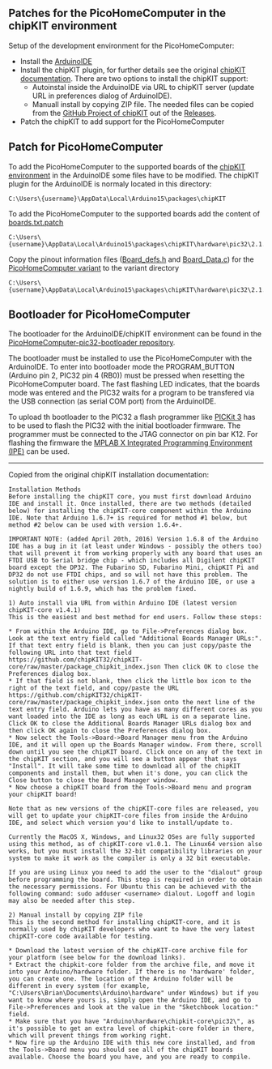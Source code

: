 ## Patches for the PicoHomeComputer in the chipKIT environment

Setup of the development environment for the PicoHomeComputer:

  - Install the [ArduinoIDE](https://www.arduino.cc/en/Main/Software)
  - Install the chipKIT plugin, for further details see the original [chipKIT documentation](https://chipkit.net/wiki/index.php?title=ChipKIT_core). There are two options to install the chipKIT support:
    - Autoinstal inside the ArduinoIDE via URL to chipKIT server (update URL in preferences dialog of ArduinoIDE).
    - Manuall install by copying ZIP file. The needed files can be copied from the [GitHub Project of chipKIT](https://github.com/chipKIT32/chipKIT-core) out of the [Releases](https://github.com/chipKIT32/chipKIT-core/releases). 
  - Patch the chipKIT to add support for the PicoHomeComputer

Patch for PicoHomeComputer
--------------------------  
  
To add the PicoHomeComputer to the supported boards of the [chipKIT environment](http://chipkit.net/) in the ArduinoIDE
some files have to be modified.
The chipKIT plugin for the ArduinoIDE is normaly located in this directory:

    C:\Users\{username}\AppData\Local\Arduino15\packages\chipKIT
    
To add the PicoHomeComputer to the supported boards add the content of [boards.txt.patch](boards.txt.patch)

    C:\Users\{username}\AppData\Local\Arduino15\packages\chipKIT\hardware\pic32\2.1.0\boards.txt
    
Copy the pinout information files ([Board_defs.h](variants/PicoHomeComputer/Board_Defs.h) and [Board_Data.c](variants/PicoHomeComputer/Board_Data.c)) 
for the [PicoHomeComputer variant](variants/PicoHomeComputer) to the variant directory

    C:\Users\{username}\AppData\Local\Arduino15\packages\chipKIT\hardware\pic32\2.1.0\variants\PicoHomeComputer
    
Bootloader for PicoHomeComputer
-------------------------------

The bootloader for the ArduinoIDE/chipKIT environment can be found in the [PicoHomeComputer-pic32-bootloader repository](https://github.com/mneuroth/PicoHomeComputer-pic32-bootloader).    

The bootloader must be installed to use the PicoHomeComputer with the ArduinoIDE. To enter into bootloader mode the 
PROGRAM_BUTTON (Arduino pin 2, PIC32 pin 4 (RB0)) must be pressed when resetting the PicoHomeComputer board.
The fast flashing LED indicates, that the boards mode was entered and the PIC32 waits for a program to be 
transfered via the USB connection (as serial COM port) from the ArduinoIDE.

To upload th bootloader to the PIC32 a flash programmer like [PICKit 3](https://www.microchip.com/DevelopmentTools/ProductDetails/PG164130#utm_source=MicroSolutions&utm_medium=Link&utm_term=FY17Q1&utm_content=DevTools&utm_campaign=Article) 
has to be used to flash the PIC32 with the initial bootloader firmware. The programmer must be connected to the JTAG connector on pin bar K12. 
For flashing the firmware the [MPLAB X Integrated Programming Environment (IPE)](https://www.microchip.com/en-us/development-tools-tools-and-software/embedded-software-center/mplab-integrated-programming-environment) can be used.

----

Copied from the original chipKIT installation documentation:

```
Installation Methods
Before installing the chipKIT core, you must first download Arduino IDE and install it. Once installed, there are two methods (detailed below) for installing the chipKIT-core component within the Arduino IDE. Note that Arduino 1.6.7+ is required for method #1 below, but method #2 below can be used with version 1.6.4+.

IMPORTANT NOTE: (added April 20th, 2016) Version 1.6.8 of the Arduino IDE has a bug in it (at least under Windows - possibly the others too) that will prevent it from working properly with any board that uses an FTDI USB to Serial bridge chip - which includes all Digilent chipKIT board except the DP32. The Fubarino SD, Fubarino Mini, chipKIT Pi and DP32 do not use FTDI chips, and so will not have this problem. The solution is to either use version 1.6.7 of the Arduino IDE, or use a nightly build of 1.6.9, which has the problem fixed.

1) Auto install via URL from within Arduino IDE (latest version chipKIT-core v1.4.1)
This is the easiest and best method for end users. Follow these steps:

* From within the Arduino IDE, go to File->Preferences dialog box. Look at the text entry field called "Additional Boards Manager URLs:". If that text entry field is blank, then you can just copy/paste the following URL into that text field https://github.com/chipKIT32/chipKIT-core/raw/master/package_chipkit_index.json Then click OK to close the Preferences dialog box.
* If that field is not blank, then click the little box icon to the right of the text field, and copy/paste the URL https://github.com/chipKIT32/chipKIT-core/raw/master/package_chipkit_index.json onto the next line of the text entry field. Arduino lets you have as many different cores as you want loaded into the IDE as long as each URL is on a separate line. Click OK to close the Additional Boards Manager URLs dialog box and then click OK again to close the Preferences dialog box.
* Now select the Tools->Board->Board Manager menu from the Arduino IDE, and it will open up the Boards Manager window. From there, scroll down until you see the chipKIT board. Click once on any of the text in the chipKIT section, and you will see a button appear that says "Install". It will take some time to download all of the chipKIT components and install them, but when it's done, you can click the Close button to close the Board Manager window.
* Now choose a chipKIT board from the Tools->Board menu and program your chipKIT board!

Note that as new versions of the chipKIT-core files are released, you will get to update your chipKIT-core files from inside the Arduino IDE, and select which version you'd like to install/update to.

Currently the MacOS X, Windows, and Linux32 OSes are fully supported using this method, as of chipKIT-core v1.0.1. The Linux64 version also works, but you must install the 32-bit compatibility libraries on your system to make it work as the compiler is only a 32 bit executable.

If you are using Linux you need to add the user to the "dialout" group before programming the board. This step is required in order to obtain the necessary permissions. For Ubuntu this can be achieved with the following command: sudo adduser <username> dialout. Logoff and login may also be needed after this step.

2) Manual install by copying ZIP file
This is the second method for installing chipKIT-core, and it is normally used by chipKIT developers who want to have the very latest chipKIT-core code available for testing.

* Download the latest version of the chipKIT-core archive file for your platform (see below for the download links).
* Extract the chipkit-core folder from the archive file, and move it into your Arduino/hardware folder. If there is no 'hardware' folder, you can create one. The location of the Arduino folder will be different in every system (for example, "C:\Users\Brian\Documents\Arduino\hardware" under Windows) but if you want to know where yours is, simply open the Arduino IDE, and go to File->Preferences and look at the value in the "Sketchbook location:" field.
* Make sure that you have "Arduino\hardware\chipkit-core\pic32\", as it's possible to get an extra level of chipkit-core folder in there, which will prevent things from working right.
* Now fire up the Arduino IDE with this new core installed, and from the Tools->Board menu you should see all of the chipKIT boards available. Choose the board you have, and you are ready to compile.
```